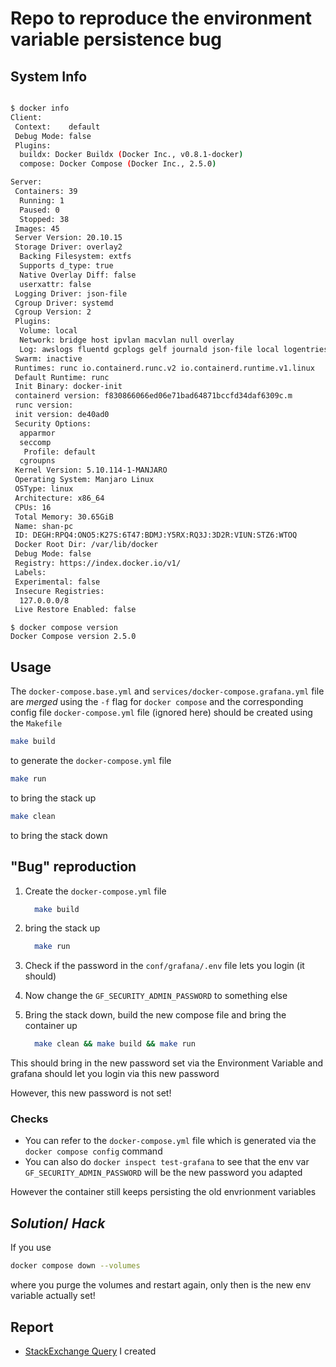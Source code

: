 # Repo to reproduce the environment variable persistence bug 

## System Info

```bash

$ docker info
Client:
 Context:    default
 Debug Mode: false
 Plugins:
  buildx: Docker Buildx (Docker Inc., v0.8.1-docker)
  compose: Docker Compose (Docker Inc., 2.5.0)

Server:
 Containers: 39
  Running: 1
  Paused: 0
  Stopped: 38
 Images: 45
 Server Version: 20.10.15
 Storage Driver: overlay2
  Backing Filesystem: extfs
  Supports d_type: true
  Native Overlay Diff: false
  userxattr: false
 Logging Driver: json-file
 Cgroup Driver: systemd
 Cgroup Version: 2
 Plugins:
  Volume: local
  Network: bridge host ipvlan macvlan null overlay
  Log: awslogs fluentd gcplogs gelf journald json-file local logentries splunk syslog
 Swarm: inactive
 Runtimes: runc io.containerd.runc.v2 io.containerd.runtime.v1.linux
 Default Runtime: runc
 Init Binary: docker-init
 containerd version: f830866066ed06e71bad64871bccfd34daf6309c.m
 runc version: 
 init version: de40ad0
 Security Options:
  apparmor
  seccomp
   Profile: default
  cgroupns
 Kernel Version: 5.10.114-1-MANJARO
 Operating System: Manjaro Linux
 OSType: linux
 Architecture: x86_64
 CPUs: 16
 Total Memory: 30.65GiB
 Name: shan-pc
 ID: DEGH:RPQ4:ONO5:K27S:6T47:BDMJ:Y5RX:RQ3J:3D2R:VIUN:STZ6:WTOQ
 Docker Root Dir: /var/lib/docker
 Debug Mode: false
 Registry: https://index.docker.io/v1/
 Labels:
 Experimental: false
 Insecure Registries:
  127.0.0.0/8
 Live Restore Enabled: false

```

```
$ docker compose version
Docker Compose version 2.5.0
```

## Usage

The `docker-compose.base.yml` and `services/docker-compose.grafana.yml` file are _merged_
using the `-f` flag for `docker compose` and the corresponding config file `docker-compose.yml` file
(ignored here) should be created using the `Makefile`

```bash
make build
```
to generate the `docker-compose.yml` file


```bash
make run
```
to bring the stack up

```bash
make clean
```
to bring the stack down


## "Bug" reproduction

1. Create the `docker-compose.yml` file

    ```bash
      make build
    ````
2. bring the stack up

    ```bash
      make run
    ```
3. Check if the password in the `conf/grafana/.env` file lets you login (it should)

4. Now change the `GF_SECURITY_ADMIN_PASSWORD` to something else

5. Bring the stack down, build the new compose file and bring the container up

    ```bash
      make clean && make build && make run
    ```

This should bring in the new password set via the Environment Variable and grafana should let you
login via this new password

However, this new password is not set!

### Checks

- You can refer to the `docker-compose.yml` file which is generated via the `docker compose config` command
- You can also do `docker inspect test-grafana` to see that the env var `GF_SECURITY_ADMIN_PASSWORD` will
be the new password you adapted

However the container still keeps persisting the old envrionment variables

## _Solution_/ _Hack_

If you use

```bash
docker compose down --volumes
```

where you purge the volumes and restart again, only then is the new env variable actually set!


## Report

- [StackExchange Query](https://stackoverflow.com/questions/72256782/docker-compose-v2-does-not-pick-up-changes-from-env-file-even-after-updated-comp)
I created
